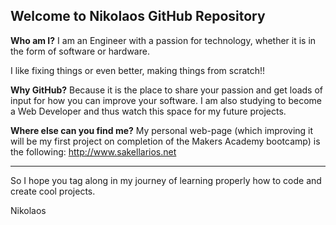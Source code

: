 ## Welcome to Nikolaos GitHub Repository


**Who am I?**
I am an Engineer with a passion for technology, whether it is in the form of software or hardware.

I like fixing things or even better, making things from scratch!!

**Why GitHub?**
Because it is the place to share your passion and get loads of input for how you can improve your software.
I am also studying to become a Web Developer and thus watch this space for my future projects.

**Where else can you find me?**
My personal web-page (which improving it will be my first project on completion of the Makers Academy bootcamp) is the following: http://www.sakellarios.net

------

So I hope you tag along in my journey of learning properly how to code and create cool projects.

Nikolaos
